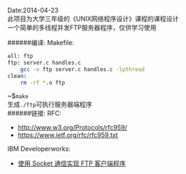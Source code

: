 Date:2014-04-23</br>
此项目为大学三年级的《UNIX网络程序设计》课程的课程设计</br>
一个简单的多线程并发FTP服务器程序，仅供学习使用 </br>

######编译:
Makefile:</br>
```sh
all: ftp
ftp: server.c handles.c
    gcc -o ftp server.c handles.c -lpthread
clean:
    rm -rf *.o ftp
```
~$`make` </br>
生成`./ftp`可执行服务器端程序</br>
######链接:
RFC:
* http://www.w3.org/Protocols/rfc959/
* https://www.ietf.org/rfc/rfc959.txt

IBM Developerworks:</br>
* [使用 Socket 通信实现 FTP 客户端程序](http://www.ibm.com/developerworks/cn/linux/l-cn-socketftp/) </br>
